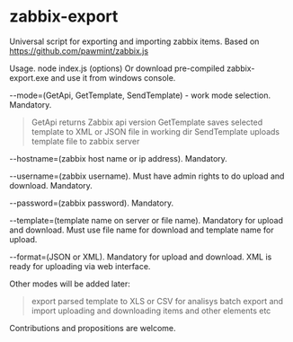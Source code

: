 # zabbix-export

Universal script for exporting and importing zabbix items.
Based on https://github.com/pawmint/zabbix.js

Usage.
node index.js (options)
Or download pre-compiled zabbix-export.exe and use it from windows console.

--mode=(GetApi, GetTemplate, SendTemplate) - work mode selection. Mandatory.
 >GetApi returns Zabbix api version
 >GetTemplate saves selected template to XML or JSON file in working dir
 >SendTemplate uploads template file to zabbix server

--hostname=(zabbix host name or ip address). Mandatory.

--username=(zabbix username). Must have admin rights to do upload and download. Mandatory.

--password=(zabbix password). Mandatory.

--template=(template name on server or file name). Mandatory for upload and download. Must use file name for download and template name for upload.

--format=(JSON or XML). Mandatory for upload and download. XML is ready for uploading via web interface.

Other modes will be added later:
 >export parsed template to XLS or CSV for analisys
 >batch export and import
 >uploading and downloading items and other elements
 >etc


Contributions and propositions are welcome.
